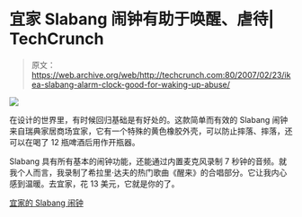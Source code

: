 # 宜家 Slabang 闹钟有助于唤醒、虐待| TechCrunch

> 原文：<https://web.archive.org/web/http://techcrunch.com:80/2007/02/23/ikea-slabang-alarm-clock-good-for-waking-up-abuse/>

![](img/69b0e5993ca2ec8aeb1962ea427f9eb0.png)

在设计的世界里，有时候回归基础是有好处的。这款简单而有效的 Slabang 闹钟来自瑞典家居商场宜家，它有一个特殊的黄色橡胶外壳，可以防止摔落、摔落，还可以在喝了 12 瓶啤酒后用作开瓶器。

Slabang 具有所有基本的闹钟功能，还能通过内置麦克风录制 7 秒钟的音频。就我个人而言，我录制了希拉里·达夫的热门歌曲《醒来》的合唱部分。它让我内心感到温暖。去宜家，花 13 美元，它就是你的了。

[宜家的 Slabang 闹钟](https://web.archive.org/web/20150926090427/http://www.boingboing.net/2007/02/22/ikeas_slabang_alarm_.html)